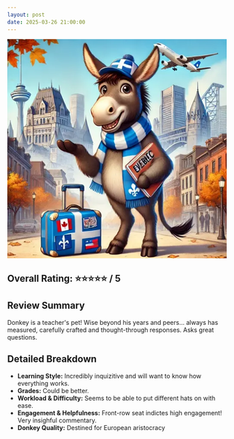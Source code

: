 ```yaml
---
layout: post
date: 2025-03-26 21:00:00
---
```


![donkey](/assets/european.webp)

## Overall Rating: ⭐⭐⭐⭐⭐ / 5  

## Review Summary  
Donkey is a teacher's pet! Wise beyond his years and peers... always has
measured, carefully crafted and thought-through responses. Asks great questions.

## Detailed Breakdown  

- **Learning Style:** Incredibly inquizitive and will want to know how everything works.
- **Grades:** Could be better.
- **Workload & Difficulty:** Seems to be able to put different hats on with ease. 
- **Engagement & Helpfulness:** Front-row seat indictes high engagement! Very insighful commentary.
- **Donkey Quality:** Destined for European aristocracy

